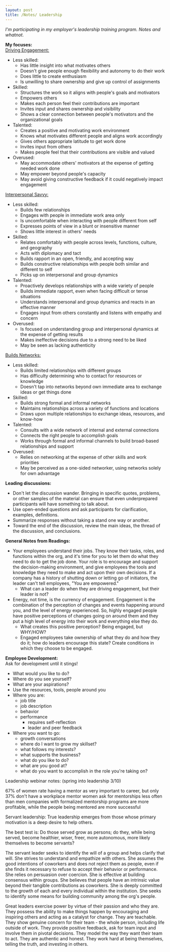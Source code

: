```yaml
---
layout: post
title: /Notes/ Leadership
---
```


_I'm participating in my employer's leadership training program. Notes and whatnot._

**My focuses:**  
<ins>Driving Engagement:</ins>

- Less skilled:
    - Has little insight into what motivates others
    - Doesn't give people enough flexibility and autonomy to do their work
    - Does little to create enthusiasm
    - Is unwilling to share ownership and give up control of assignments
- Skilled:
    - Structures the work so it aligns with people's goals and motivators
    - Empowers others
    - Makes each person feel their contributions are important
    - Invites input and shares ownership and visibility
    - Shows a clear connection between people's motivators and the organizational goals
- Talented:
    - Creates a positive and motivating work environment
    - Knows what motivates different people and aligns work accordingly
    - Gives others appropriate latitude to get work done
    - Invites input from others
    - Makes people feel that their contributions are visible and valued
- Overused:
    - May accommodate others' motivators at the expense of getting needed work done
    - May empower beyond people's capacity
    - May avoid giving constructive feedback if it could negatively impact engagement  

<ins>Interpersonal Savvy:</ins>  

- Less skilled:
    - Builds few relationships
    - Engages with people in immediate work area only
    - Is uncomfortable when interacting with people different from self
    - Expresses points of view in a blunt or insensitive manner
    - Shows little interest in others' needs
- Skilled:
    - Relates comfortably with people across levels, functions, culture, and geography
    - Acts with diplomacy and tact
    - Builds rapport in an open, friendly, and accepting way
    - Builds constructive relationships with people both similar and different to self
    - Picks up on interpersonal and group dynamics
- Talented:
    - Proactively develops relationships with a wide variety of people
    - Builds immediate rapport, even when facing difficult or tense situations
    - Understands interpersonal and group dynamics and reacts in an effective manner
    - Engages input from others constantly and listens with empathy and concern
- Overused:
    - Is focused on understanding group and interpersonal dynamics at the expense of getting results
    - Makes ineffective decisions due to a strong need to be liked
    - May be seen as lacking authenticity  

<ins>Builds Networks:</ins>  

- Less skilled:
    - Builds limited relationships with different groups
    - Has difficulty determining who to contact for resources or knowledge
    - Doesn't tap into networks beyond own immediate area to exchange ideas or get things done
- Skilled:
    - Builds strong formal and informal networks
    - Maintains relationships across a variety of functions and locations
    - Draws upon multiple relationships to exchange ideas, resources, and know-how
- Talented:
    - Consults with a wide network of internal and external connections
    - Connects the right people to accomplish goals
    - Works through formal and informal channels to build broad-based relationships and support
- Overused:
    - Relies on networking at the expense of other skills and work priorities
    - May be perceived as a one-sided networker, using networks solely for own advantage

**Leading discussions:**  

- Don't let the discussion wander. Bringing in specific quotes, problems, or other samples of the material can ensure that even underprepared participants will have something to talk about.
- Use open-ended questions and ask participants for clarification, examples, definitions.
- Summarize responses without taking a stand one way or another.
- Toward the end of the discussion, review the main ideas, the thread of the discussion, and conclusions.

**General Notes from Readings:**  

- Your employees understand their jobs. They know their tasks, roles, and functions within the org, and it's time for you to let them do what they need to do to get the job done. Your role is to encourage and support the decision-making environment, and give employees the tools and knowledge they need to make and act upon their own decisions. If a company has a history of shutting down or letting go of initiators, the leader can't tell employees, "You are empowered."  
    - What can a leader do when they are driving engagement, but their leader is not?
- Energy, not time, is the currency of engagement. Engagement is the combination of the perception of changes and events happening around you, and the level of energy experienced. So, highly engaged people have positive perceptions of changes going on around them and they put a high level of energy into their work and everything else they do.
    - What creates this positive perception? Being engaged, but WHY/HOW?
    - Engaged employees take ownership of what they do and how they do it; how do leaders encourage this state? Create conditions in which they choose to be engaged.

**Employee Development:**  
Ask for development until it stings!
- What would you like to do?
- Where do you see yourself?
- What are your aspirations?
- Use the resources, tools, people around you
- Where you are:
    - job title
    - job description
    - behavior
    - performance
        - requires self-reflection
        - leader and peer feedback
- Where you want to go:
    - growth conversations
    - where do I want to grow my skillset?
    - what follows my interests?
    - what supports the business?
    - what do you like to do?
    - what are you good at?
    - what do you want to accomplish in the role you're taking on?


Leadership webinar notes: (spring into leadership 3/10)

67% of women rate having a mentor as very important to career, but only 37% don't have a workplace mentor
women ask for mentorships less often than men
companies with formalized mentorship programs are more profitable, while the people being mentored are more successful

Servant leadership:
True leadership emerges from those whose primary motivation is a deep desire to help others.

The best test is: Do those served grow as persons; do they, while being served, become healthier, wiser, freer, more autonomous, more likely themselves to become servants?

The servant leader seeks to identify the will of a group and helps clarify that will. She strives to understand and empathize with others. She assumes the good intentions of coworkers and does not reject them as people, even if she finds it necessary to refuse to accept their behavior or performance. She relies on persuasion over coercion. She is effective at building consensus within groups. She believes that people have an intrinsic value beyond their tangible contributions as coworkers. She is deeply committed to the growth of each and every individual within the institution. She seeks to identify some means for building community among the org's people.


Great leaders exercise power by virtue of their passion and who they are. They possess the ability to make things happen by encouraging and inspiring others and acting as a catalyst for change. They are teachable. They show genuine concern for their team - the whole person, including life outside of work. They provide positive feedback, ask for team input and involve them in pivotal decisions. They model the way they want their team to act. They are authentic and honest. They work hard at being themselves, telling the truth, and investing in others.
